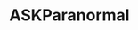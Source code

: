 ---
title: ASKParanormal
crosslinks:
- Humanoidencounters
- Paranormal
- Glitch_in_the_Matrix
- Missing411
---